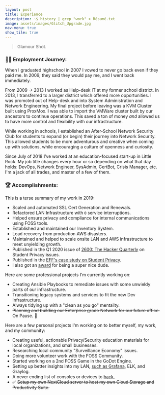 ```yaml
---
layout: post
title: Experience
description: ~$ history | grep "work" > Résumé.txt
image: assets/images/Glitch_Upgrade.jpg
nav-menu: true
show_tile: true
---
```

> Glamour Shot.

### 🧗‍♂️ Employment Journey:
When I graduated highschool in 2007 I vowed to never go back even if they paid me. In 2009, they said they would pay me, and I went back immediately.

From 2009 -> 2013 I worked as Help-desk IT at my former school district. In 2013, I transferred to a larger district which offered more opportunities. I was promoted out of Help-desk and into System Administration and Network Engineering. My final project before leaving was a KVM Cluster built using ProxMox. I was able to import the VMWare cluster built by our ancestors to continue operations. This saved a ton of money *and* allowed us to have more control and flexibility with our infrastructure.

While working in schools, I established an After-School Network Security Club for students to expand (or begin) their journey into Network Security. This allowed students to be more adventurous and creative when coming up with solutions, while encouraging a culture of openness and curiosity.

Since July of 2018 I’ve worked at an education-focused start-up in Little Rock. My job title changes every hour or so depending on what that day holds: DevOps, Network Engineer, SysAdmin, CertBot, Crisis Manager, etc. I'm a jack of all trades, and master of a few of them.

### 🏆 Accomplishments:
This is a terse summary of my work in 2019:

* Scaled and automated SSL Cert Generation and Renewals.
* Refactored LAN Infrastructure with `0` service interruptions.
* Helped ensure privacy and compliance for internal communications using FOSS tools.
* Established and maintained our Inventory System.
* Lead recovery from production AWS disasters.
* Maintained and helped to scale onsite LAN and AWS infrastructure to meet unyielding growth.
* Published in the Q1 2020 issue of [2600: The Hacker Quarterly](https://store.2600.com/products/winter-2019-2020) on Student Privacy issues.
* Published in the [EFF's case study on Student Privacy](https://www.eff.org/deeplinks/2017/03/privacy-practice-not-just-policy-system-administrator-advocating-student-privacy).
* I also got an [award](https://www.instagram.com/p/B27RWEcA7il/) for being a super nice dude.

Here are some professional projects I'm currently working on:

* Creating Ansible Playbooks to remediate issues with some unwieldy parts of our infrastructure.
* Transitioning legacy systems and services to fit the new Dev Infrastructure.
* Always tidying up with a "clean as you go" mentality.
* ~~Planning and building our Enterprise grade Network for our future office.~~ On Pause. 😬️

Here are a few personal projects I'm working on to better myself, my work, and my community:

* Creating useful, actionable Privacy/Security education materials for local organizations, and small businesses.
* Researching local community "Surveillance Economy" issues.
* Doing more volunteer work with the FOSS Community.
* Started working on a 2nd FOSS Game in the GoDot Engine.
* Setting up better insights into my LAN, [such as Grafana](https://mastodon.social/@matrix8967/103640872967140961), ELK, and Graylog.
* A never ending list of consoles or devices to [hack.](https://mastodon.social/@matrix8967/103377713638351769)
* ✅️ ~~Setup my own NextCloud server to host my own Cloud Storage and Productivity Suite.~~

<!-- # 📍 Specifics:

I hate progress bars, so I made a "skill tree" to keep my false sense of superiority in Résumé layouts. It's a testament to over engineering, so here's the <a href="assets/text/Resume.txt">plain text</a> if you want to cut to the chase and `curl` it into your shell, or you use arch btw.

<div align="center">
<script id="asciicast-1dpZplOOsFVEUCZl0zbfgxvZx" src="https://asciinema.org/a/1dpZplOOsFVEUCZl0zbfgxvZx.js" async></script>
</div>

I'd love to work somewhere that focuses on Free and Open Source Technology in a <a href="https://alexmorris.dev/about.html">meaningful sense</a>. I'm not looking for a job as much as I'm looking for a way to sustain my calling.

`*` Is it still tacky to put Git on a resume in 2019? I figured it's implied since this is a <a href="https://alexmorris.dev/projects.html">gitlab</a> <a href="https://gitlab.com/matrix8967/alexmorris.dev">site...</a>

`‡` From 2007 until 2009, I attended and dropped out of Community College. Robert Frost said "Don't cut what you can't untie" but that dude wasn't staring down the barrel of a student loan crisis. When I find myself in a hole; I quit digging. Also during this time, I was the worlds worst printer salesman at Office Depot. No, you don't need to buy an accidental protection plan for your printer. What're you taking your printer to the lake this weekend? C'mon. -->
